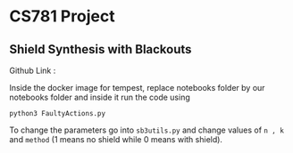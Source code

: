 # CS781 Project 
## Shield Synthesis with Blackouts

Github Link : 

Inside the docker image for tempest, replace notebooks folder by our notebooks folder and inside it run the code using 

```python3 FaultyActions.py```

To change the parameters go into ```sb3utils.py``` and change values of ```n , k``` and ```method```  (1 means no shield while 0 means with shield).
